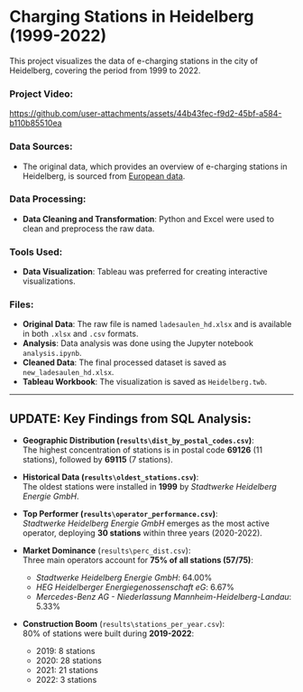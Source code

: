 # Charging Stations in Heidelberg (1999-2022)

This project visualizes the data of e-charging stations in the city of Heidelberg, covering the period from 1999 to 2022.

### Project Video:

https://github.com/user-attachments/assets/44b43fec-f9d2-45bf-a584-b110b85510ea

### Data Sources:
- The original data, which provides an overview of e-charging stations in Heidelberg, is sourced from [European data](https://data.europa.eu/data/datasets/1ff7b0d0-c1e2-42e3-8d64-6bc9dbfd7855?locale=de).
  
### Data Processing:
- **Data Cleaning and Transformation**: Python and Excel were used to clean and preprocess the raw data.
  
### Tools Used:
- **Data Visualization**: Tableau was preferred for creating interactive visualizations.
  
### Files:
- **Original Data**: The raw file is named `ladesaulen_hd.xlsx` and is available in both `.xlsx` and `.csv` formats.
- **Analysis**: Data analysis was done using the Jupyter notebook `analysis.ipynb`.
- **Cleaned Data**: The final processed dataset is saved as `new_ladesaulen_hd.xlsx`.
- **Tableau Workbook**: The visualization is saved as `Heidelberg.twb`.

---

## UPDATE: Key Findings from SQL Analysis:

- **Geographic Distribution (`results\dist_by_postal_codes.csv`)**:  
  The highest concentration of stations is in postal code **69126** (11 stations), followed by **69115** (7 stations).

- **Historical Data (`results\oldest_stations.csv`)**:  
  The oldest stations were installed in **1999** by *Stadtwerke Heidelberg Energie GmbH*.

- **Top Performer (`results\operator_performance.csv`)**:  
  *Stadtwerke Heidelberg Energie GmbH* emerges as the most active operator, deploying **30 stations** within three years (2020-2022).

- **Market Dominance** (`results\perc_dist.csv`):  
  Three main operators account for **75% of all stations (57/75)**:  
  - *Stadtwerke Heidelberg Energie GmbH*: 64.00%  
  - *HEG Heidelberger Energiegenossenschaft eG*: 6.67%  
  - *Mercedes-Benz AG - Niederlassung Mannheim-Heidelberg-Landau*: 5.33%  

- **Construction Boom** (`results\stations_per_year.csv`):  
  80% of stations were built during **2019-2022**:  
  - 2019: 8 stations  
  - 2020: 28 stations  
  - 2021: 21 stations  
  - 2022: 3 stations  
